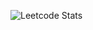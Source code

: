 
<!-- ![Leetcode Stats](https://leetcard.jacoblin.cool/dhruv2405) -->
![Leetcode Stats](https://leetcard.jacoblin.cool/dhruv2405?theme=unicorn)
